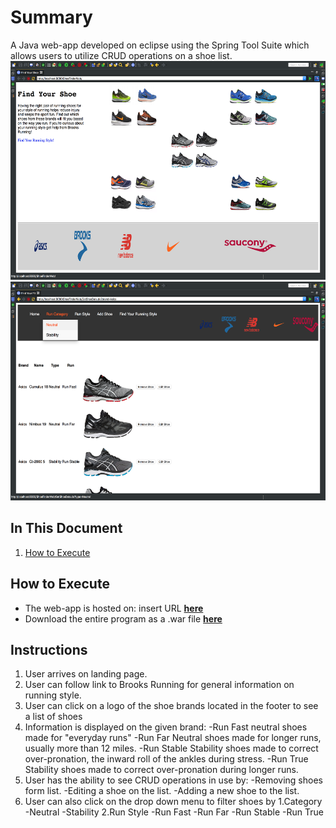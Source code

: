 # Summary
A Java web-app developed on eclipse using the Spring Tool Suite which allows users to utilize CRUD operations on a shoe list.
  <img src="src/main/webapp/ShoePics/Screen1.png" height="350">
  <img src="src/main/webapp/ShoePics/Screen2.png" height="350">
## In This Document
1. [How to Execute](#how-to-execute)
## How to Execute
- The web-app is hosted on: insert URL <a href="http://52.43.150.156:8080/PresidentsWeb/">**here**</a>
- Download the entire program as a .war file <a href="PresidentsWeb.war">**here**</a>
## Instructions
1. User arrives on landing page.
2. User can  follow link to Brooks Running for general information on running style. 
3. User can click on a logo of the shoe brands located in the footer to see a list of shoes 
4. Information is displayed on the given brand:
  -Run Fast neutral shoes made for "everyday runs"
  -Run Far Neutral shoes made for longer runs, usually more than 12 miles.
  -Run Stable Stability shoes made to correct over-pronation, the inward roll of the ankles during stress.
  -Run True Stability shoes made to correct over-pronation during longer runs.
5. User has the ability to  see CRUD operations in use by:
  -Removing shoes form list.
  -Editing a shoe on the list.
  -Adding a new shoe to the list.
  6. User can also click on the drop down menu to filter shoes by
    1.Category
      -Neutral
      -Stability
    2.Run Style
      -Run Fast
      -Run Far
      -Run Stable
      -Run True
